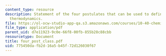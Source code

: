 ```yaml
---
content_type: resource
description: Statement of the four postulates that can be used to define classical
  thermodynamics.
file: https://ol-ocw-studio-app-qa.s3.amazonaws.com/courses/10-40-chemical-engineering-thermodynamics-fall-2003/775450dafb2d16a5b45f72d126030f67_four_post_class.pdf
file_type: application/pdf
parent_uid: d7e11923-9c0e-66f8-00fb-855b28c88cbb
resourcetype: Document
title: four_post_class.pdf
uid: 775450da-fb2d-16a5-b45f-72d126030f67
---
```


